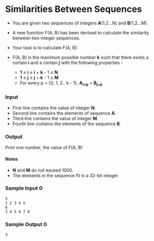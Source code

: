 # Similarities Between Sequences

-   You are given two sequences of integers **A**(1,2...N) and **B**(1,2...M).

-   A new function F(A, B) has been devised to calculate the similarity
    between two integer sequences.
-   Your task is to calculate F(A, B).

-   F(A, B) is the maximum possible number **k** such that there exists a
    certain **i** and a certain **j** with the following properties -
    -   **1** ≤ **i** ≤ **i** + **k** - 1 ≤ **N**
    -   **1** ≤ **j** ≤ **j** + **k** - 1 ≤ **M**
    -   For every p = {0, 1, 2.. k - 1}, **A<sub>i+p</sub>** = **B<sub>j+p<sub>**

### Input

-   First line contains the value of integer **N**.
-   Second line contains the elements of sequence **A**.
-   Third line contains the value of integer **M**.
-   Fourth line contains the elements of the sequence **B**.

### Output

Print one number, the value of F(A, B)

#### Notes

-   **N** and **M** do not exceed 1000.
-   The elements in the sequence fit in a 32-bit integer.

### Sample Input 0

```
5
1 2 3 4 5
6
3 4 5 6 7 8
```

### Sample Output 0

```
3
```
